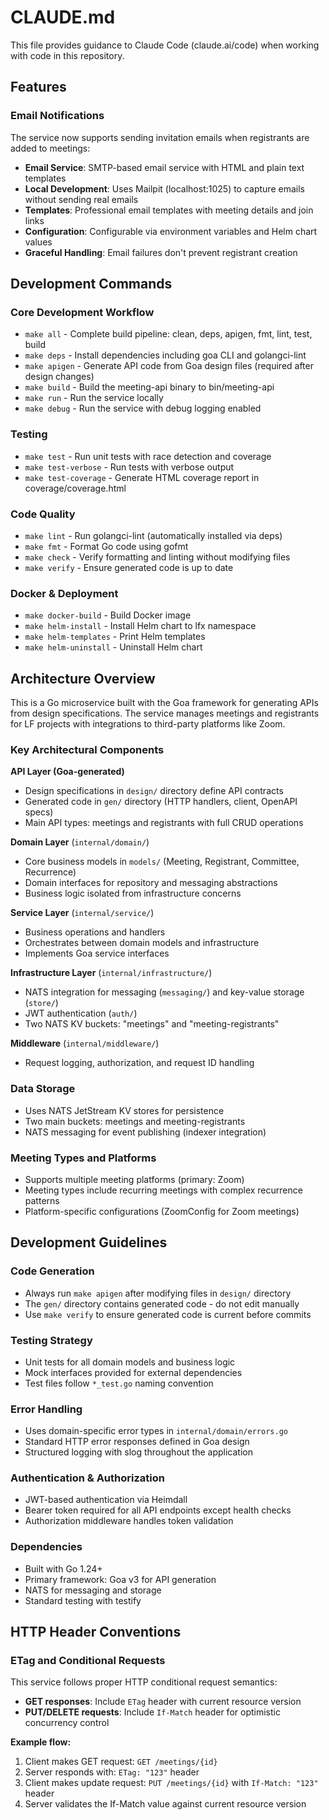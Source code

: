 # CLAUDE.md

This file provides guidance to Claude Code (claude.ai/code) when working with code in this repository.

## Features

### Email Notifications
The service now supports sending invitation emails when registrants are added to meetings:
- **Email Service**: SMTP-based email service with HTML and plain text templates
- **Local Development**: Uses Mailpit (localhost:1025) to capture emails without sending real emails
- **Templates**: Professional email templates with meeting details and join links
- **Configuration**: Configurable via environment variables and Helm chart values
- **Graceful Handling**: Email failures don't prevent registrant creation

## Development Commands

### Core Development Workflow
- `make all` - Complete build pipeline: clean, deps, apigen, fmt, lint, test, build
- `make deps` - Install dependencies including goa CLI and golangci-lint
- `make apigen` - Generate API code from Goa design files (required after design changes)
- `make build` - Build the meeting-api binary to bin/meeting-api
- `make run` - Run the service locally
- `make debug` - Run the service with debug logging enabled

### Testing
- `make test` - Run unit tests with race detection and coverage
- `make test-verbose` - Run tests with verbose output
- `make test-coverage` - Generate HTML coverage report in coverage/coverage.html

### Code Quality
- `make lint` - Run golangci-lint (automatically installed via deps)
- `make fmt` - Format Go code using gofmt
- `make check` - Verify formatting and linting without modifying files
- `make verify` - Ensure generated code is up to date

### Docker & Deployment
- `make docker-build` - Build Docker image
- `make helm-install` - Install Helm chart to lfx namespace
- `make helm-templates` - Print Helm templates
- `make helm-uninstall` - Uninstall Helm chart

## Architecture Overview

This is a Go microservice built with the Goa framework for generating APIs from design specifications. The service manages meetings and registrants for LF projects with integrations to third-party platforms like Zoom.

### Key Architectural Components

**API Layer (Goa-generated)**
- Design specifications in `design/` directory define API contracts
- Generated code in `gen/` directory (HTTP handlers, client, OpenAPI specs)
- Main API types: meetings and registrants with full CRUD operations

**Domain Layer** (`internal/domain/`)
- Core business models in `models/` (Meeting, Registrant, Committee, Recurrence)
- Domain interfaces for repository and messaging abstractions
- Business logic isolated from infrastructure concerns

**Service Layer** (`internal/service/`)
- Business operations and handlers
- Orchestrates between domain models and infrastructure
- Implements Goa service interfaces

**Infrastructure Layer** (`internal/infrastructure/`)
- NATS integration for messaging (`messaging/`) and key-value storage (`store/`)
- JWT authentication (`auth/`)
- Two NATS KV buckets: "meetings" and "meeting-registrants"

**Middleware** (`internal/middleware/`)
- Request logging, authorization, and request ID handling

### Data Storage
- Uses NATS JetStream KV stores for persistence
- Two main buckets: meetings and meeting-registrants
- NATS messaging for event publishing (indexer integration)

### Meeting Types and Platforms
- Supports multiple meeting platforms (primary: Zoom)
- Meeting types include recurring meetings with complex recurrence patterns
- Platform-specific configurations (ZoomConfig for Zoom meetings)

## Development Guidelines

### Code Generation
- Always run `make apigen` after modifying files in `design/` directory
- The `gen/` directory contains generated code - do not edit manually
- Use `make verify` to ensure generated code is current before commits

### Testing Strategy
- Unit tests for all domain models and business logic
- Mock interfaces provided for external dependencies
- Test files follow `*_test.go` naming convention

### Error Handling
- Uses domain-specific error types in `internal/domain/errors.go`
- Standard HTTP error responses defined in Goa design
- Structured logging with slog throughout the application

### Authentication & Authorization
- JWT-based authentication via Heimdall
- Bearer token required for all API endpoints except health checks
- Authorization middleware handles token validation

### Dependencies
- Built with Go 1.24+
- Primary framework: Goa v3 for API generation
- NATS for messaging and storage
- Standard testing with testify

## HTTP Header Conventions

### ETag and Conditional Requests

This service follows proper HTTP conditional request semantics:

- **GET responses**: Include `ETag` header with current resource version
- **PUT/DELETE requests**: Include `If-Match` header for optimistic concurrency control

**Example flow:**
1. Client makes GET request: `GET /meetings/{id}`
2. Server responds with: `ETag: "123"` header  
3. Client makes update request: `PUT /meetings/{id}` with `If-Match: "123"` header
4. Server validates the If-Match value against current resource version